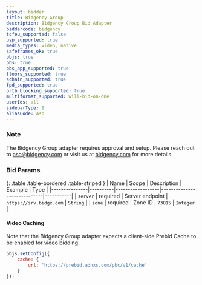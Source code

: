 ```yaml
---
layout: bidder
title: Bidgency Group
description: Bidgency Group Bid Adapter
biddercode: bidgency
tcfeu_supported: false
usp_supported: true
media_types: video, native
safeframes_ok: true
pbjs: true
pbs: true
pbs_app_supported: true
floors_supported: true
schain_supported: true
fpd_supported: true
ortb_blocking_supported: true
multiformat_supported: will-bid-on-one
userIds: all
sidebarType: 1
aliasCode: aso
---
```

### Note

The Bidgency Group adapter requires approval and setup. Please reach out to <aso@bidgency.com> or visit us at [bidgency.com](https://bidgency.com) for more details.

### Bid Params

{: .table .table-bordered .table-striped }
| Name          | Scope    | Description      | Example                     | Type      |
|---------------|----------|------------------|-----------------------------|-----------|
| `server`      | required | Server endpoint  | `https://srv.bidgx.com`     | `String`  |
| `zone`        | required | Zone ID          | `73815`                     | `Integer` |

#### Video Caching

Note that the Bidgency Group adapter expects a client-side Prebid Cache to be enabled for video bidding.

```js
pbjs.setConfig({
    cache: {
        url: 'https://prebid.adnxs.com/pbc/v1/cache'
    }
});
```
